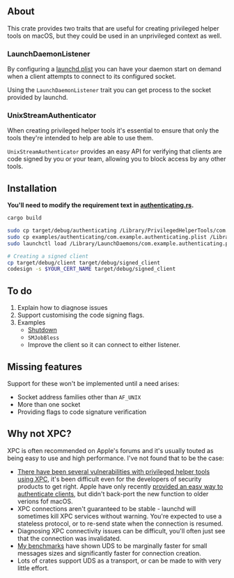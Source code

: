 ## About

This crate provides two traits that are useful for creating privileged helper
tools on macOS, but they could be used in an unprivileged context as well.

### LaunchDaemonListener

By configuring a [launchd.plist](https://developer.apple.com/library/archive/documentation/MacOSX/Conceptual/BPSystemStartup/Chapters/CreatingLaunchdJobs.html)
you can have your daemon start on demand when a client attempts to connect to its configured socket.

Using the `LaunchDaemonListener` trait you can get process to the socket
provided by launchd.

### UnixStreamAuthenticator

When creating privileged helper tools it's essential to ensure that only the
tools they're intended to help are able to use them.

`UnixStreamAuthenticator` provides an easy API for verifying that clients are
code signed by you or your team, allowing you to block access by any other
tools.

## Installation

**You'll need to modify the requirement text in [authenticating.rs](examples/authenticating/src/main.rs).**

```bash
cargo build

sudo cp target/debug/authenticating /Library/PrivilegedHelperTools/com.example.authenticating
sudo cp examples/authenticating/com.example.authenticating.plist /Library/LaunchDaemons/
sudo launchctl load /Library/LaunchDaemons/com.example.authenticating.plist

# Creating a signed client
cp target/debug/client target/debug/signed_client
codesign -s $YOUR_CERT_NAME target/debug/signed_client
```

## To do

1. Explain how to diagnose issues
2. Support customising the code signing flags.
3. Examples
   * [Shutdown](https://tokio.rs/tokio/topics/shutdown)
   * `SMJobBless`
   * Improve the client so it can connect to either listener.

## Missing features

Support for these won't be implemented until a need arises:
* Socket address families other than `AF_UNIX`
* More than one socket
* Providing flags to code signature verification

## Why not XPC?

XPC is often recommended on Apple's forums and it's usually touted as being easy
to use and high performance. I've not found that to be the case:

* [There have been several vulnerabilities with privileged helper tools using XPC](https://wojciechregula.blog/post/learn-xpc-exploitation-part-1-broken-cryptography/),
  it's been difficult even for the developers of security products to get right.
  Apple have only recently [provided an easy way to authenticate clients](https://developer.apple.com/documentation/xpc/3755524-xpc_connection_set_peer_code_sig),
  but didn't back-port the new function to older verions fof macOS.
* XPC connections aren't guaranteed to be stable - launchd will sometimes kill
  XPC services without warning. You're expected to use a stateless protocol, or
  to re-send state when the connection is resumed.
* Diagnosing XPC connectivity issues can be difficult, you'll often just see
  that the connection was invalidated.
* [My benchmarks](https://github.com/steven-joruk/macos-ipc-benchmarks)
  have shown UDS to be marginally faster for small messages sizes and
  significantly faster for connection creation.
* Lots of crates support UDS as a transport, or can be made to with very little
  effort.
